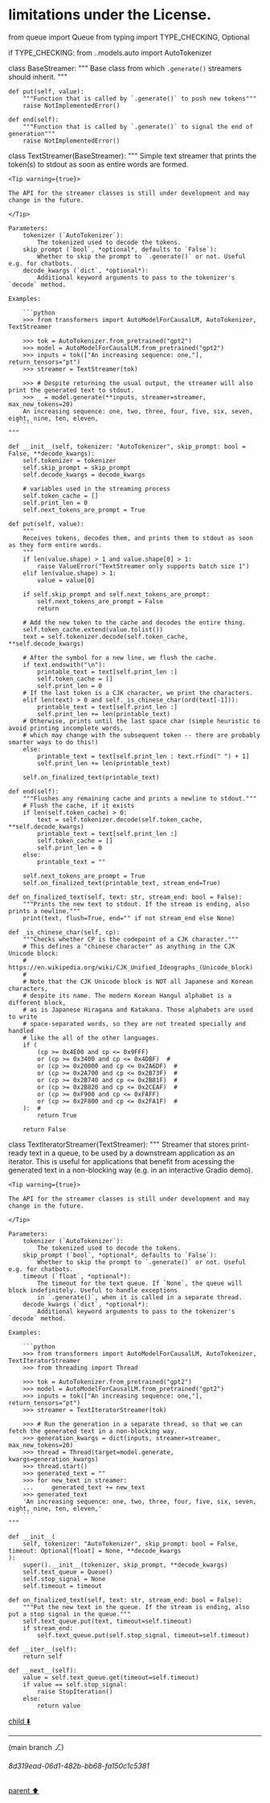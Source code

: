 # limitations under the License.

from queue import Queue
from typing import TYPE_CHECKING, Optional


if TYPE_CHECKING:
    from ..models.auto import AutoTokenizer


class BaseStreamer:
    """
    Base class from which `.generate()` streamers should inherit.
    """

    def put(self, value):
        """Function that is called by `.generate()` to push new tokens"""
        raise NotImplementedError()

    def end(self):
        """Function that is called by `.generate()` to signal the end of generation"""
        raise NotImplementedError()


class TextStreamer(BaseStreamer):
    """
    Simple text streamer that prints the token(s) to stdout as soon as entire words are formed.

    <Tip warning={true}>

    The API for the streamer classes is still under development and may change in the future.

    </Tip>

    Parameters:
        tokenizer (`AutoTokenizer`):
            The tokenized used to decode the tokens.
        skip_prompt (`bool`, *optional*, defaults to `False`):
            Whether to skip the prompt to `.generate()` or not. Useful e.g. for chatbots.
        decode_kwargs (`dict`, *optional*):
            Additional keyword arguments to pass to the tokenizer's `decode` method.

    Examples:

        ```python
        >>> from transformers import AutoModelForCausalLM, AutoTokenizer, TextStreamer

        >>> tok = AutoTokenizer.from_pretrained("gpt2")
        >>> model = AutoModelForCausalLM.from_pretrained("gpt2")
        >>> inputs = tok(["An increasing sequence: one,"], return_tensors="pt")
        >>> streamer = TextStreamer(tok)

        >>> # Despite returning the usual output, the streamer will also print the generated text to stdout.
        >>> _ = model.generate(**inputs, streamer=streamer, max_new_tokens=20)
        An increasing sequence: one, two, three, four, five, six, seven, eight, nine, ten, eleven,
        ```
    """

    def __init__(self, tokenizer: "AutoTokenizer", skip_prompt: bool = False, **decode_kwargs):
        self.tokenizer = tokenizer
        self.skip_prompt = skip_prompt
        self.decode_kwargs = decode_kwargs

        # variables used in the streaming process
        self.token_cache = []
        self.print_len = 0
        self.next_tokens_are_prompt = True

    def put(self, value):
        """
        Receives tokens, decodes them, and prints them to stdout as soon as they form entire words.
        """
        if len(value.shape) > 1 and value.shape[0] > 1:
            raise ValueError("TextStreamer only supports batch size 1")
        elif len(value.shape) > 1:
            value = value[0]

        if self.skip_prompt and self.next_tokens_are_prompt:
            self.next_tokens_are_prompt = False
            return

        # Add the new token to the cache and decodes the entire thing.
        self.token_cache.extend(value.tolist())
        text = self.tokenizer.decode(self.token_cache, **self.decode_kwargs)

        # After the symbol for a new line, we flush the cache.
        if text.endswith("\n"):
            printable_text = text[self.print_len :]
            self.token_cache = []
            self.print_len = 0
        # If the last token is a CJK character, we print the characters.
        elif len(text) > 0 and self._is_chinese_char(ord(text[-1])):
            printable_text = text[self.print_len :]
            self.print_len += len(printable_text)
        # Otherwise, prints until the last space char (simple heuristic to avoid printing incomplete words,
        # which may change with the subsequent token -- there are probably smarter ways to do this!)
        else:
            printable_text = text[self.print_len : text.rfind(" ") + 1]
            self.print_len += len(printable_text)

        self.on_finalized_text(printable_text)

    def end(self):
        """Flushes any remaining cache and prints a newline to stdout."""
        # Flush the cache, if it exists
        if len(self.token_cache) > 0:
            text = self.tokenizer.decode(self.token_cache, **self.decode_kwargs)
            printable_text = text[self.print_len :]
            self.token_cache = []
            self.print_len = 0
        else:
            printable_text = ""

        self.next_tokens_are_prompt = True
        self.on_finalized_text(printable_text, stream_end=True)

    def on_finalized_text(self, text: str, stream_end: bool = False):
        """Prints the new text to stdout. If the stream is ending, also prints a newline."""
        print(text, flush=True, end="" if not stream_end else None)

    def _is_chinese_char(self, cp):
        """Checks whether CP is the codepoint of a CJK character."""
        # This defines a "chinese character" as anything in the CJK Unicode block:
        #   https://en.wikipedia.org/wiki/CJK_Unified_Ideographs_(Unicode_block)
        #
        # Note that the CJK Unicode block is NOT all Japanese and Korean characters,
        # despite its name. The modern Korean Hangul alphabet is a different block,
        # as is Japanese Hiragana and Katakana. Those alphabets are used to write
        # space-separated words, so they are not treated specially and handled
        # like the all of the other languages.
        if (
            (cp >= 0x4E00 and cp <= 0x9FFF)
            or (cp >= 0x3400 and cp <= 0x4DBF)  #
            or (cp >= 0x20000 and cp <= 0x2A6DF)  #
            or (cp >= 0x2A700 and cp <= 0x2B73F)  #
            or (cp >= 0x2B740 and cp <= 0x2B81F)  #
            or (cp >= 0x2B820 and cp <= 0x2CEAF)  #
            or (cp >= 0xF900 and cp <= 0xFAFF)
            or (cp >= 0x2F800 and cp <= 0x2FA1F)  #
        ):  #
            return True

        return False


class TextIteratorStreamer(TextStreamer):
    """
    Streamer that stores print-ready text in a queue, to be used by a downstream application as an iterator. This is
    useful for applications that benefit from acessing the generated text in a non-blocking way (e.g. in an interactive
    Gradio demo).

    <Tip warning={true}>

    The API for the streamer classes is still under development and may change in the future.

    </Tip>

    Parameters:
        tokenizer (`AutoTokenizer`):
            The tokenized used to decode the tokens.
        skip_prompt (`bool`, *optional*, defaults to `False`):
            Whether to skip the prompt to `.generate()` or not. Useful e.g. for chatbots.
        timeout (`float`, *optional*):
            The timeout for the text queue. If `None`, the queue will block indefinitely. Useful to handle exceptions
            in `.generate()`, when it is called in a separate thread.
        decode_kwargs (`dict`, *optional*):
            Additional keyword arguments to pass to the tokenizer's `decode` method.

    Examples:

        ```python
        >>> from transformers import AutoModelForCausalLM, AutoTokenizer, TextIteratorStreamer
        >>> from threading import Thread

        >>> tok = AutoTokenizer.from_pretrained("gpt2")
        >>> model = AutoModelForCausalLM.from_pretrained("gpt2")
        >>> inputs = tok(["An increasing sequence: one,"], return_tensors="pt")
        >>> streamer = TextIteratorStreamer(tok)

        >>> # Run the generation in a separate thread, so that we can fetch the generated text in a non-blocking way.
        >>> generation_kwargs = dict(inputs, streamer=streamer, max_new_tokens=20)
        >>> thread = Thread(target=model.generate, kwargs=generation_kwargs)
        >>> thread.start()
        >>> generated_text = ""
        >>> for new_text in streamer:
        ...     generated_text += new_text
        >>> generated_text
        'An increasing sequence: one, two, three, four, five, six, seven, eight, nine, ten, eleven,'
        ```
    """

    def __init__(
        self, tokenizer: "AutoTokenizer", skip_prompt: bool = False, timeout: Optional[float] = None, **decode_kwargs
    ):
        super().__init__(tokenizer, skip_prompt, **decode_kwargs)
        self.text_queue = Queue()
        self.stop_signal = None
        self.timeout = timeout

    def on_finalized_text(self, text: str, stream_end: bool = False):
        """Put the new text in the queue. If the stream is ending, also put a stop signal in the queue."""
        self.text_queue.put(text, timeout=self.timeout)
        if stream_end:
            self.text_queue.put(self.stop_signal, timeout=self.timeout)

    def __iter__(self):
        return self

    def __next__(self):
        value = self.text_queue.get(timeout=self.timeout)
        if value == self.stop_signal:
            raise StopIteration()
        else:
            return value


[child ⬇️](#8d319ead-06d1-482b-bb68-fa150c1c5381)

---

(main branch ⎇)
###### 8d319ead-06d1-482b-bb68-fa150c1c5381
[parent ⬆️](#aaa28f40-a650-434e-a877-9f915a71623c)
